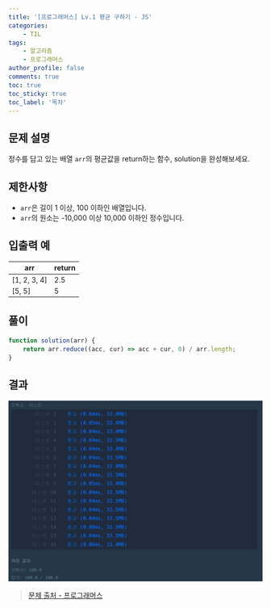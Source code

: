 ```yaml
---
title: '[프로그래머스] Lv.1 평균 구하기 - JS'
categories:
    - TIL
tags:
    - 알고리즘
    - 프로그래머스
author_profile: false
comments: true
toc: true
toc_sticky: true
toc_label: '목차'
---
```


## 문제 설명

정수를 담고 있는 배열 `arr`의 평균값을 return하는 함수, solution을 완성해보세요.

## 제한사항

-   `arr`은 길이 1 이상, 100 이하인 배열입니다.
-   `arr`의 원소는 -10,000 이상 10,000 이하인 정수입니다.

## 입출력 예

| arr          | return |
| ------------ | ------ |
| [1, 2, 3, 4] | 2.5    |
| [5, 5]       | 5      |

## 풀이

```javascript
function solution(arr) {
    return arr.reduce((acc, cur) => acc + cur, 0) / arr.length;
}
```

## 결과

![result](/assets/images/2023/08/21/algorithm-04-result.png)

> [문제 출처 - 프로그래머스](https://school.programmers.co.kr/learn/courses/30/lessons/12944)
